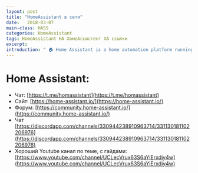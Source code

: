 ```yaml
---
layout: post
title: "HomeAssistant в сети"
date:   2018-03-07
main-class: HASS
categories: HomeAssistant
tags: HomeAssistant HA ХомеАссистент ХА ссылки
excerpt:
introduction: " 🏠 Home Assistant is a home automation platform running on Python 3. It is able to track and control all devices at home and offer a platform for automating control."
---
```


# Home Assistant:

* Чат: [https://t.me/homassistant](https://t.me/homassistant)
* Сайт: [https://home-assistant.io/](https://home-assistant.io/)
* Форум: [https://community.home-assistant.io/](https://community.home-assistant.io/)
* Чат [https://discordapp.com/channels/330944238910963714/331130181102206976](https://discordapp.com/channels/330944238910963714/331130181102206976)
* Хороший Youtube канал по теме, с гайдами: [https://www.youtube.com/channel/UCLecVrux63S6aYiErxdiy4w](https://www.youtube.com/channel/UCLecVrux63S6aYiErxdiy4w)
